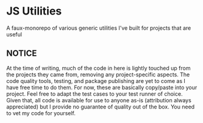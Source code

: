 # JS Utilities

A faux-monorepo of various generic utilities I've built for projects that are
useful

## NOTICE

At the time of writing, much of the code in here is lightly touched up from the
projects they came from, removing any project-specific aspects. The code quality
tools, testing, and package publishing are yet to come as I have free time to do
them. For now, these are basically copy/paste into your project. Feel free to
adapt the test cases to your test runner of choice. Given that, all code is
available for use to anyone as-is (attribution always appreciated) but I provide
no guarantee of quality out of the box. You need to vet my code for yourself.
